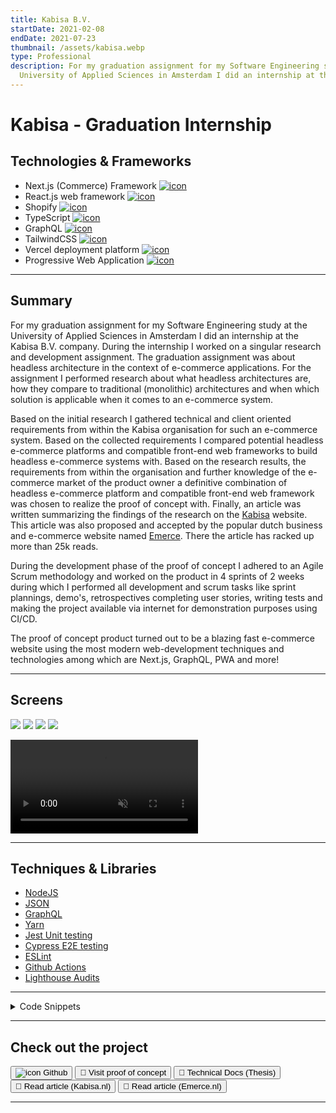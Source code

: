 ```yaml
---
title: Kabisa B.V.
startDate: 2021-02-08
endDate: 2021-07-23
thumbnail: /assets/kabisa.webp
type: Professional
description: For my graduation assignment for my Software Engineering study at the
  University of Applied Sciences in Amsterdam I did an internship at the Kabisa B.V. company.
---
```

# Kabisa - Graduation Internship

## Technologies & Frameworks

* Next.js (Commerce) Framework [![icon](/assets/nextjs.png)](https://nextjs.org/commerce)
* React.js web framework [![icon](/assets/react.png)](https://reactjs.org/)
* Shopify [![icon](/assets/shopify.png)](https://shopify.com/)
* TypeScript [![icon](/assets/typescript.png)](https://www.typescriptlang.org/)
* GraphQL [![icon](/assets/graphql.png)](https://www.graphql.org/)
* TailwindCSS [![icon](/assets/tailwindcss.png)](https://tailwindcss.com/)
* Vercel deployment platform [![icon](/assets/vercel.png)](https://vercel.com/)
* Progressive Web Application [![icon](/assets/pwa.png)](https://web.dev/progressive-web-apps/)

- - -

## Summary

For my graduation assignment for my Software Engineering study at the University of Applied Sciences in Amsterdam I did
an internship at the Kabisa B.V. company. During the internship I worked on a singular research and development assignment.
The graduation assignment was about headless architecture in the context of e-commerce applications. For the assignment I
performed research about what headless architectures are, how they compare to traditional (monolithic) architectures and
when which solution is applicable when it comes to an e-commerce system.

Based on the initial research I gathered technical and client oriented requirements from within the Kabisa organisation for
such an e-commerce system. Based on the collected requirements I compared potential headless e-commerce platforms and compatible
front-end web frameworks to build headless e-commerce systems with. Based on the research results, the requirements from
within the organisation and further knowledge of the e-commerce market of the product owner a definitive combination of headless e-commerce
platform and compatible front-end web framework was chosen to realize the proof of concept with. Finally, an article was written
summarizing the findings of the research on the [Kabisa](https://www.kabisa.nl/blog/de-kracht-achter-headless-e-commerce/) website.
This article was also proposed and accepted by the popular dutch business and e-commerce website named
[Emerce](https://www.emerce.nl/achtergrond/overstappen-naar-een-headless-platform-of-niet-de-belangrijkste-afwegingen).
There the article has racked up more than 25k reads.

During the development phase of the proof of concept I adhered to an Agile Scrum methodology and worked on the product in
4 sprints of 2 weeks during which I performed all development and scrum tasks like sprint plannings, demo's, retrospectives
completing user stories, writing tests and making the project available via internet for demonstration purposes using CI/CD.

The proof of concept product turned out to be a blazing fast e-commerce website using the most modern web-development
techniques and technologies among which are Next.js, GraphQL, PWA and more!

- - -

## Screens

<div class="images-grid">
<img src="/assets/kabisa_1.webp" />
<img src="/assets/kabisa_2.webp" />
<img src="/assets/kabisa_3.webp" />
<img src="/assets/kabisa_4.webp" />
</div>

<video autoplay muted loop playsinline controls src="/assets/kabisa.webm"></video>

- - -

## Techniques & Libraries

* [NodeJS](https://nodejs.org/)
* [JSON](https://json.org/)
* [GraphQL](https://graphql.org/)
* [Yarn](https://yarnpkg.com/)
* [Jest Unit testing](https://jestjs.io/)
* [Cypress E2E testing](https://www.cypress.io/)
* [ESLint](https://www.eslint.org/)
* [Github Actions](https://www.github.com/features/actions)
* [Lighthouse Audits](https://developers.google.com/web/tools/lighthouse/)

- - -

<details >
<summary>Code Snippets</summary>
<div>

The following are some code snippets of pieces of code I'm proud of from this project. The snippets demonstrate clean, concise and powerful code. *(Code has been compacted)*

**My Orders page**\
The My Orders page is responsible for displaying all past orders to any logged-in user. The past orders are retrieved using
client-side rendering and the page feature s infinite scrolling.

```javascript
export default function Orders(): JSX.Element {
  const [cursor, setCursor]     = useState<string | null>(null);
  const [orders, setOrders]     = useState<OrderEdge[]>([])
  const [atBottom, setAtBottom] = useState<boolean>(false)
  const [hasLoaded, setHasLoaded] = useState<boolean>(false)
  const router = useRouter()

  const { data, isLoading } = useCustomerOrders({ numberOfOrders: 10, cursor } )

  useEffect(() => { // When scrolled to bottom, if there are more items available, load them by setting new cursor
    if (atBottom) {
      if (orders.length && data?.orders.pageInfo.hasNextPage) {
        void router.push({ pathname: router.pathname }, undefined, { shallow: true }) // Trigger loader
        setCursor(orders[orders.length - 1].cursor)
      }
    }
    setAtBottom(false)
  }, [atBottom, data?.orders.pageInfo.hasNextPage, orders, orders.length, router])

  useEffect(() => { // Append new orders to previous orders
    if (!data?.orders.edges) return;
    setHasLoaded(true)
    setOrders(prevOrders => [...prevOrders, ...data.orders.edges])
  }, [data?.orders.edges])

  useEffect(() => { // Scroll eventListener for when at bottom of list
    const footer = document.getElementsByTagName('footer')[0]

    const scrollListener = throttle(function () {
      if ((window.innerHeight + window.scrollY) >= (document.body.offsetHeight - footer.offsetHeight)) {
        setAtBottom(true);
      } }, 500);

    window.addEventListener('scroll', scrollListener)

    return function cleanup() {
      window.removeEventListener('scroll', scrollListener)
    }
  }, [])

  return (
    <Container>
      <Text variant="pageHeading">My Orders</Text>
      <div className="flex-1 pt-4 lg:px-24 sm:px-12 flex flex-col flex-wrap 2xl:flex-row justify-center md:items-start gap-4 items-center">
        {!isLoading || hasLoaded ? <>
        {orders.length ? orders.map((order) => (
            <OrderCard key={order.node.id} order={order}/>
          ))
          :
          <div className="flex-1 px-4 py-24 sm:p-24 self-center flex flex-col justify-center items-center ">
          <span
            className="border border-dashed border-secondary rounded-full flex items-center justify-center w-16 h-16 p-12 bg-primary text-primary">
          <Bag className="absolute"/>
          </span>
            <h2 className="pt-6 text-2xl font-bold tracking-wide text-center">
              No orders found
            </h2>
            <p className="text-accent-6 px-10 text-center pt-2">
              Biscuit oat cake wafer icing ice cream tiramisu pudding cupcake.
            </p>
          </div>
        }
          </>
          : loadingPlaceholder }
      </div>
    </Container>
  )
}
```

**OrderCard component**\
This code snippet demonstrates the OrderCard component which is displayed as each individual past order of a logged in user.
The component takes a single Order object as property to present in the DOM towards the user.

```javascript
const OrderCard: FC<Props> = ({order}) => {

  const handleScroll = (event: React.UIEvent<HTMLElement>) => {
    const target = event.target as HTMLElement
    const scrolledToBottom = target.scrollTop === (target.scrollHeight - target.offsetHeight)
    const scrolledToTop = target.scrollTop === 0

    scrolledToBottom ? target.classList.add(s.atBottom) : target.classList.remove(s.atBottom)
    scrolledToTop ? target.classList.add(s.atTop) : target.classList.remove(s.atTop)
  };

  return (
  <div className={s.orderCard}>
    <h1 className={s.orderName}>Order: {order.node.name}</h1>
    <p className={s.orderSubTotal}>Subtotal: {displayAmount(order.node.subtotalPriceV2?.amount)} {order.node.subtotalPriceV2?.currencyCode}</p>
    <p className={s.orderShipping}>Shipping: { order.node.totalShippingPriceV2.amount !== "0.0" ? ( `${displayAmount(order.node.totalShippingPriceV2.amount)} ${order.node.totalShippingPriceV2.currencyCode}` ) : <span className={s.freeShipping}>Free</span> }</p>
    <hr className={s.ruler}/>
    <p className={s.orderTotal}>Total: {displayAmount(order.node.totalPriceV2.amount)} {order.node.totalPriceV2.currencyCode}</p>
    <p className={s.orderStatus}>Status: <span
      className={order.node.fulfillmentStatus.toLowerCase() == 'fulfilled' ? s.fulfilled : ''}>{capitalize(order.node.fulfillmentStatus)}</span>
    </p>
    <p className={s.orderDate}>{new Date(Date.parse(order.node.processedAt)).toDateString()}</p>
    <br/>
    <p className={s.orderProducts}>You bought:</p>
    <div className={`${s.orderItems} ${s.atTop} ${order.node.lineItems.edges.length < 4 ? s.atBottom : ''}`} onScroll={handleScroll}>
      <section className={s.fadein}/>
      {order.node.lineItems.edges && order.node.lineItems.edges.map((product) => (
        <div className={s.orderItem} key={product.node.variant?.id}>
          <a href={`/product/${product.node.variant?.product.handle || ''}`}>
            <img className={s.itemImage} src={product.node.variant?.product.images.edges[0].node.transformedSrc || placeholderImg} alt={product.node.variant?.product.images.edges[0].node.altText || 'Product image'}/>
            <span className={s.variant}>{product.node.variant?.product.title}</span>
          </a>
          <span className={s.amount}>: {product.node.quantity}x {displayAmount(product.node.variant?.priceV2.amount)} {product.node.variant?.priceV2.currencyCode}</span>
        </div>
      ))}
      <section className={s.fadeout}/>
    </div>
  </div>
  )
}
```

**Homepage component**\
This code snippet demonstrates static site generation with Next.js using the getStaticProps method. Also incremental
static site generation is demonstrated using the revalidate property. Products, pages, categories and brands are retrieved
from the shopify back-end system and then the page is statically generated.

```javascript
export async function getStaticProps({
  preview,
  locale,
  locales,
}: GetStaticPropsContext) {
  const config = { locale, locales }

  const productsPromise = commerce.getAllProducts({
    variables: { first: 12, sortKey: 'UPDATED_AT', reverse: true },
    config,
    preview,
  })

  const pagesPromise = commerce.getAllPages({ config, preview })
  const siteInfoPromise = commerce.getSiteInfo({ config, preview })
  const { products } = await productsPromise
  const { pages } = await pagesPromise
  const { categories, brands } = await siteInfoPromise

  return {
    props: {
      products,
      categories,
      brands,
      pages,
      locale,
    },
    revalidate: 60,
  }
}

export default function Home({
  products,
  categories,
  brands
}: InferGetStaticPropsType<typeof getStaticProps>) {
  const productsWithRecommendation = useProductsWithRecommendation(products);

  return (
    <>
      <HomeAllProductsGrid
        products={productsWithRecommendation}
        categories={categories}
        brands={brands}
      />
    </>
  )
}
```



</div>
</details>

- - -

## Check out the project

[<button>![icon](/assets/github.png) Github</button>](https://github.com/alianza/headless-commerce-poc)
[<button>🧪 Visit proof of concept</button>](https://headless-commerce-poc-alianza.vercel.app/)
[<button>📘 Technical Docs (Thesis)</button>](https://docs.google.com/document/d/1W-4FWoPjWZSUVByhn2np7s_VtTp6RyAerCbf5TDcjEQ/edit?usp=sharing)
[<button>📗 Read article (Kabisa.nl)</button>](https://www.kabisa.nl/blog/de-kracht-achter-headless-e-commerce/)
[<button>📕 Read article (Emerce.nl)</button>](https://www.emerce.nl/achtergrond/overstappen-naar-een-headless-platform-of-niet-de-belangrijkste-afwegingen)

- - -
